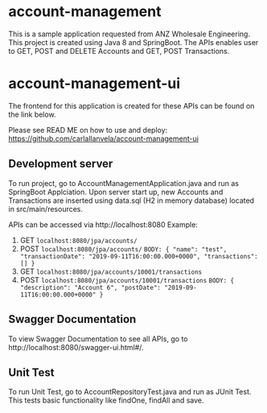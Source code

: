 # account-management

This is a sample application requested from ANZ Wholesale Engineering. This project is created using Java 8 and SpringBoot. 
The APIs enables user to GET, POST and DELETE Accounts and GET, POST Transactions.

# account-management-ui

The frontend for this application is created for these APIs can be found on the link below. 

Please see READ ME on how to use and deploy:
https://github.com/carlallanvela/account-management-ui

## Development server

To run project, go to AccountManagementApplication.java and run as SpringBoot Applciation. Upon server start  up, new Accounts and Transactions are inserted using data.sql (H2 in memory database) located in src/main/resources.

APIs can be accessed via http://localhost:8080
Example:
1) GET `localhost:8080/jpa/accounts/`
2) POST `localhost:8080/jpa/accounts/`
`BODY:
{
    "name": "test",
    "transactionDate": "2019-09-11T16:00:00.000+0000",
    "transactions": []
}`
3) GET `localhost:8080/jpa/accounts/10001/transactions`
4) POST `localhost:8080/jpa/accounts/10001/transactions`
`BODY:
{
    "description": "Account 6",
    "postDate": "2019-09-11T16:00:00.000+0000"
}`

## Swagger Documentation

To view Swagger Documentation to see all APIs, go to http://localhost:8080/swagger-ui.html#/.

## Unit Test

To run Unit Test, go to AccountRepositoryTest.java and run as JUnit Test. This tests basic functionality like findOne, findAll and save.
